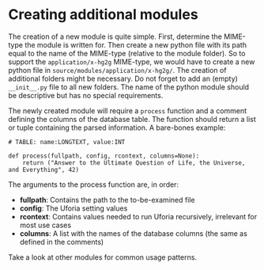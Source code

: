 Creating additional modules
==========================
The creation of a new module is quite simple. First, determine the MIME-type the module is written for. Then create a new python file with its path equal to the name of the MIME-type (relative to the module folder). So to support the `application/x-hg2g` MIME-type, we would have to create a new python file in `source/modules/application/x-hg2g/`. The creation of additional folders might be necessary. Do not forget to add an (empty) `__init__.py` file to all new folders. The name of the python module should be descriptive but has no special requirements.

The newly created module will require a `process` function and a comment defining the columns of the database table. The function should return a list or tuple containing the parsed information. A bare-bones example:
```
# TABLE: name:LONGTEXT, value:INT

def process(fullpath, config, rcontext, columns=None):
    return ("Answer to the Ultimate Question of Life, the Universe, and Everything", 42)
```

The arguments to the process function are, in order:

* **fullpath**: Contains the path to the to-be-examined file
* **config**: The Uforia setting values
* **rcontext**: Contains values needed to run Uforia recursively, irrelevant for most use cases
* **columns**: A list with the names of the database columns (the same as defined in the comments)

Take a look at other modules for common usage patterns.

